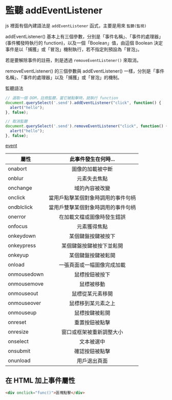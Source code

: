 # 監聽 addEventListener

js 裡面有個內建語法是 `addEventListener` 函式，主要是用來 `監聽(監視)`

addEventListener() 基本上有三個參數，分別是「事件名稱」、「事件的處理器」(事件觸發時執行的 function)，以及一個「Boolean」值，由這個 Boolean 決定事件是以「捕獲」或「冒泡」機制執行，若不指定則預設為「冒泡」。

若是要解除事件的註冊，則是透過 `removeEventListener()` 來取消。

removeEventListener() 的三個參數與 addEventListener() 一樣，分別是「事件名稱」、「事件的處理器」以及「捕獲」或「冒泡」的機制。

監聽語法

``` js
// 選取一個 DOM，註冊監聽，當它被點擊時，就執行 function
document.querySelect('.send').addEventListener("click", function() {
  alert("hello");
}, false);

// 取消監聽
document.querySelect('.send').removeEventListener("click", function() {
  alert("hello");
}, false);
```

[event](https://www.w3school.com.cn/jsref/dom_obj_event.asp)

| 屬性        | 此事件發生在何時...           |
| ------------- |:-------------:|
| onabort     | 圖像的加載被中斷 |
| onblur     | 元素失去焦點      |
| onchange | 域的內容被改變      |
| onclick | 當用戶點擊某個對象時調用的事件句柄      |
| ondblclick | 當用戶雙擊某個對象時調用的事件句柄     |
| onerror | 在加載文檔或圖像時發生錯誤      |
| onfocus | 元素獲得焦點      |
| onkeydown | 某個鍵盤按鍵被按下      |
| onkeypress | 某個鍵盤按鍵被按下並鬆開      |
| onkeyup | 某個鍵盤按鍵被鬆開      |
| onload | 一張頁面或一幅圖像完成加載      |
| onmousedown | 鼠標按鈕被按下      |
| onmousemove | 鼠標被移動      |
| onmouseout | 鼠標從某元素移開      |
| onmouseover | 鼠標移到某元素之上      |
| onmouseup | 鼠標按鍵被鬆開      |
| onreset | 重置按鈕被點擊      |
| onresize | 窗口或框架被重新調整大小      |
| onselect | 文本被選中      |
| onsubmit | 確認按鈕被點擊      |
| onunload | 用戶退出頁面     |


## 在 HTML 加上事件屬性
``` html
<div onclick="func()">區塊點擊</div>
```